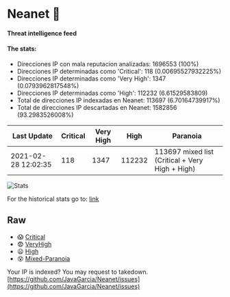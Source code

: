 # Neanet :hocho:
#### Threat intelligence feed
#### The stats:

- Direcciones IP con mala reputacion analizadas: 1696553 (100%)
- Direcciones IP determinadas como 'Critical':  118 (0.00695527932225%)
- Direcciones IP determinadas como 'Very High':  1347 (0.0793962817548%)
- Direcciones IP determinadas como 'High':  112232 (6.61529583809)
- Total de direcciones IP indexadas en Neanet:  113697 (6.70164739917%)
- Total de direcciones IP descartadas en Neanet:  1582856 (93.2983526008%)

| Last Update | Critical | Very High | High | Paranoia |
| --- | --- | --- | --- | --- |
| 2021-02-28 12:02:35 | 118 | 1347 | 112232 | 113697 mixed list (Critical + Very High + High)|

![Stats](https://docs.google.com/spreadsheets/d/e/2PACX-1vSnaNMIXVabIpDJjufMlzH7poXnshF3mgd8Is1g9ytUEzVsP5my4Trn8f-xkoLLQ38xpL3HtmUexLo6/pubchart?oid=501124687&format=image)

For the historical stats go to: [link](/stats.csv)
## Raw
- :scream: [Critical](https://raw.githubusercontent.com/JavaGarcia/Neanet/master/blacklists/neanet_critical.txt)
- :fearful: [VeryHigh](https://raw.githubusercontent.com/JavaGarcia/Neanet/master/blacklists/neanet_veryHigh.txtt)
- :frowning: [High](https://raw.githubusercontent.com/JavaGarcia/Neanet/master/blacklists/neanet_high.txt)
- :dizzy_face: [Mixed-Paranoia](https://raw.githubusercontent.com/JavaGarcia/Neanet/master/blacklists/neanet_all.txt)


Your IP is indexed? You may request to takedown. [https://github.com/JavaGarcia/Neanet/issues](https://github.com/JavaGarcia/Neanet/issues)












































































































































































































































































































































































































































































































































































































































































































































































































































































































































































































































































































































































































































































































































































































































































































































































































































































































































































































































































































































































































































































































































































































































































































































































































































































































































































































































































































































































































































































































































































































































































































































































































































































































































































































































































































































































































































































































































































































































































































































































































































































































































































































































































































































































































































































































































































































































































































